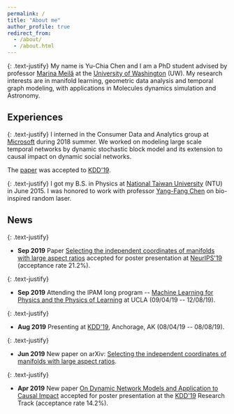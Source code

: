```yaml
---
permalink: /
title: "About me"
author_profile: true
redirect_from:
  - /about/
  - /about.html
---
```

{: .text-justify}
My name is Yu-Chia Chen and I am a PhD student advised by professor [Marina Meilă](https://www.stat.washington.edu/mmp/) at the [University of Washington](https://www.washington.edu/) (UW). My research interests are in manifold learning, geometric data analysis and temporal graph modeling, with applications in Molecules dynamics simulation and Astronomy.

## Experiences

{: .text-justify}
I interned in the Consumer Data and Analytics group at [Microsoft](https://www.microsoft.com/) during 2018 summer. We worked on modeling large scale temporal networks by dynamic stochastic block model and its extension to causal impact on dynamic social networks.
<!-- We illustrated the power and the scalability of the model by studying publicly available temporal networks, e.g., MIT reality mining dataset and Mathoverflow networks, as well as an internal network which contains 50M nodes and 300M edges per snap shot.  -->
The [paper](/publication/2019-dsbm-causal-impact) was accepted to [KDD'19](https://www.kdd.org/kdd2019/).

{: .text-justify}
I got my B.S. in Physics at [National Taiwan University](https://www.ntu.edu.tw/english/) (NTU) in June 2015.
I was honored to work with professor [Yang-Fang Chen](https://web.phys.ntu.edu.tw/semiconductor/) on bio-inspired random laser.


## News
{: .text-justify}
* **Sep 2019** Paper [Selecting the independent coordinates of manifolds with large aspect ratios](/publication/2019-indep-coord-search) accepted for poster presentation at [NeurIPS'19](https://nips.cc/) (acceptance rate 21.2%).

{: .text-justify}
* **Sep 2019** Attending the IPAM long program -- [Machine Learning for Physics and the Physics of Learning](http://www.ipam.ucla.edu/programs/long-programs/machine-learning-for-physics-and-the-physics-of-learning/) at UCLA (09/04/19 -- 12/08/19).

{: .text-justify}
* **Aug 2019** Presenting at [KDD'19](https://www.kdd.org/kdd2019/), Anchorage, AK (08/04/19 -- 08/08/19).

{: .text-justify}
* **Jun 2019** New paper on arXiv: [Selecting the independent coordinates of manifolds with large aspect ratios](/publication/2019-indep-coord-search).

{: .text-justify}
* **Apr 2019** New paper [On Dynamic Network Models and Application to Causal Impact](/publication/2019-dsbm-causal-impact) accepted for poster presentation at the [KDD'19](https://www.kdd.org/kdd2019/) Research Track (acceptance rate 14.2%).
